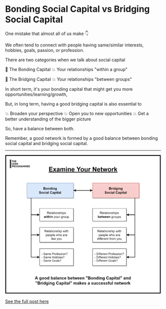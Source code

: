# Bonding Social Capital vs Bridging Social Capital

One mistake that almost all of us make 👇

We often tend to connect with people having same/similar interests, hobbies, goals, passion, or profession.

There are two categories when we talk about social capital

📌 The Bonding Capital
💥 Your relationships "within a group"

📌 The Bridging Capital
💥 Your relationships "between groups"

In short term, it's your bonding capital that might get you more opportunities/learning/growth,

But, in long term, having a good bridging capital is also essential to

💥 Broaden your perspective
💥 Open you to new opportunities
💥 Get a better understanding of the bigger picture

So, have a balance between both.

Remember, a good network is formed by a good balance between bonding social capital and bridging social capital.

***

![Network](Bonding_Bridging_Capital.png)

[See the full post here](https://www.linkedin.com/posts/madhavbahl_one-mistake-that-almost-all-of-us-make-activity-6747845691126673408-XZQM)